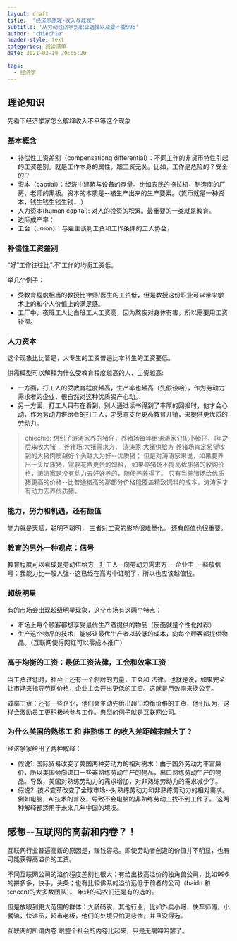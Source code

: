 ```yaml
---
layout: draft
title:  "经济学原理-收入与歧视"
subtitle: '从劳动经济学到职业选择以及要不要996'
author: "chiechie"
header-style: text
categories: 阅读清单
date: 2021-02-19 20:05:20

tags:
  - 经济学
---
```



## 理论知识

先看下经济学家怎么解释收入不平等这个现象
### 基本概念

- 补偿性工资差别（compensationg differential）：不同工作的非货币特性引起的工资差别。就是工作本身的属性，跟工资无关。比如，工作是危险的？安全的？
- 资本（captial）：经济中建筑与设备的存量。比如农民的拖拉机，制造商的厂房，老师的黑板。资本的本质是--被生产出来的生产要素。（货币就是一种资本，钱生钱生钱生钱....）
- 人力资本(human capital): 对人的投资的积累。最重要的一类就是教育。
- 边际成产率：
- 工会（union）：与雇主谈判工资和工作条件的工人协会，


### 补偿性工资差别

“好”工作往往比“坏”工作的均衡工资低。 

举几个例子：
- 受教育程度相当的教授比律师/医生的工资低，但是教授这份职业可以带来学术上的和个人价值上的满足感。
- 工厂中，夜班工人比白班工人工资高，因为熬夜对身体有害，所以需要用工资补偿。


### 人力资本

这个现象比比皆是，大专生的工资普遍比本科生的工资要低。

供需模型可以解释为什么受教育程度越高的人，工资越高:
  - 一方面，打工人的受教育程度越高，生产率也越高（先假设哈），作为劳动力需求者的企业，很自然对这种优质资产心动。
  - 另一方面，打工人只有在看到，别人通过读书得到了丰厚的回报时，他才会心动，作为劳动力供给者的打工人，才愿意支付更高教育开销，来提供更优质的劳动力。

> chiechie:
想到了涛涛家养的猪仔，养猪场每年给涛涛家分配小猪仔，1年之后来收大猪；
养猪场:大猪需求方， 涛涛家:大猪供给方
养猪场肯定希望收到的大猪肉质越好个头越大为好--优质猪；
但是对涛涛家来说，如果要养出一头优质猪，需要花费更贵的饲料，
如果养猪场不提高优质猪的收购价格，涛涛家是没有动力去好好养的，随便养养得了。
只有当养猪场给优质猪更高的价格--比普通猪高的那部分价格能覆盖精致饲料的成本，涛涛家才有动力去养优质猪。


### 能力，努力和机遇，还有颜值
能力就是天赋，聪明不聪明，
三者对工资的影响很难量化。
还有颜值也很重要。

### 教育的另外一种观点：信号
教育程度可以看成是劳动供给方--打工人--向劳动力需求方---企业主---释放信号：我能力比一般人强--这已经在高考中证明了，所以也应该越值钱。


### 超级明星
有的市场会出现超级明星现象，这个市场有这两个特点：
- 市场上每个顾客都想享受最优生产者提供的物品（反面就是个性化推荐）
- 生产这个物品的技术，能够让最优生产者以较低的成本，向每个顾客都提供物品。（互联网使得网红可以零成本推广）

### 高于均衡的工资：最低工资法律，工会和效率工资

当工资过低时，社会上还有一个制肘的力量，工会和 法律。也就是说，如果完全让市场来指导劳动价格，企业主会开出更低的工资。这就是用效率来换公平。

效率工资：还有一些企业，他们会主动先给出超出均衡价格的工资，他们认为，这样会激励员工更积极地参与工作。典型的例子就是互联网公司。


### 为什么美国的熟练工 和 非熟练工 的收入差距越来越大了？
经济学家给出了两种解释：
- 假说1. 国际贸易改变了美国两种劳动力的相对需求：由于国外劳动力丰富廉价，所以美国倾向进口一些非熟练劳动生产的物品，出口熟练劳动生产的物品。导致，美国对熟练劳动力的需求增加，对非熟练劳动力的需求减少了。
- 假说2. 技术变革改变了全球市场--对熟练劳动力和非熟练劳动力的相对需求。例如电脑，AI技术的普及，导致不会电脑的非熟练劳动工找不到工作了。
这两种解释都适用于未来几年中国的境况。



## 感想--互联网的高薪和内卷？！
互联网行业普遍高薪的原因是，赚钱容易。即使劳动者创造的价值并不明显，也有可能获得高溢价的工资。

不同互联网公司的溢价程度差别也很大：有给出极高溢价的独角兽公司，比如996的拼多多，快手，头条；也有比较佛系的溢价远低于前者的公司（baidu 和 tencent的大多数团队）。
年轻的码农们还是有的选的。

但是放眼到更大范围的群体：大龄码农，其他行业，比如外卖小哥，快车师傅，小餐馆，快递员，超市老板，他们的处境只怕更悲惨，并且没得选。

互联网的所谓内卷 跟整个社会的内卷比起来，只是无病呻吟罢了。
